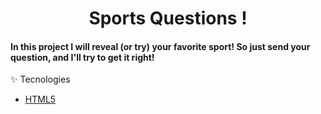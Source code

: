 <h1 align="center">Sports Questions !</h1>

#### In this project I will reveal (or try) your favorite sport! So just send your question, and I'll try to get it right!

✨ Tecnologies

- [HTML5](https://www.w3schools.com/)
